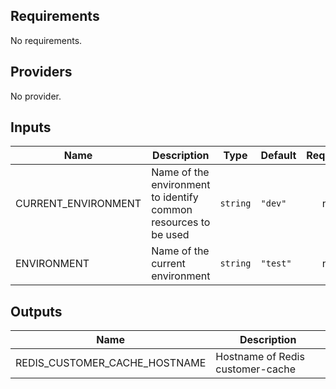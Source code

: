 ## Requirements

No requirements.

## Providers

No provider.

## Inputs

| Name | Description | Type | Default | Required |
|------|-------------|------|---------|:--------:|
| CURRENT\_ENVIRONMENT | Name of the environment to identify common resources to be used | `string` | `"dev"` | no |
| ENVIRONMENT | Name of the current environment | `string` | `"test"` | no |

## Outputs

| Name | Description |
|------|-------------|
| REDIS\_CUSTOMER\_CACHE\_HOSTNAME | Hostname of Redis customer-cache |

